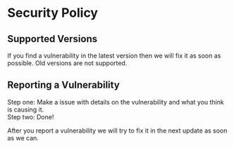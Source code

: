 # Security Policy

## Supported Versions

If you find a vulnerability in the latest version then we will fix it as soon as possible. Old versions are not supported.

## Reporting a Vulnerability

Step one: Make a issue with details on the vulnerability and what you think is causing it.  
Step two: Done!  

After you report a vulnerability we will try to fix it in the next update as soon as we can.
